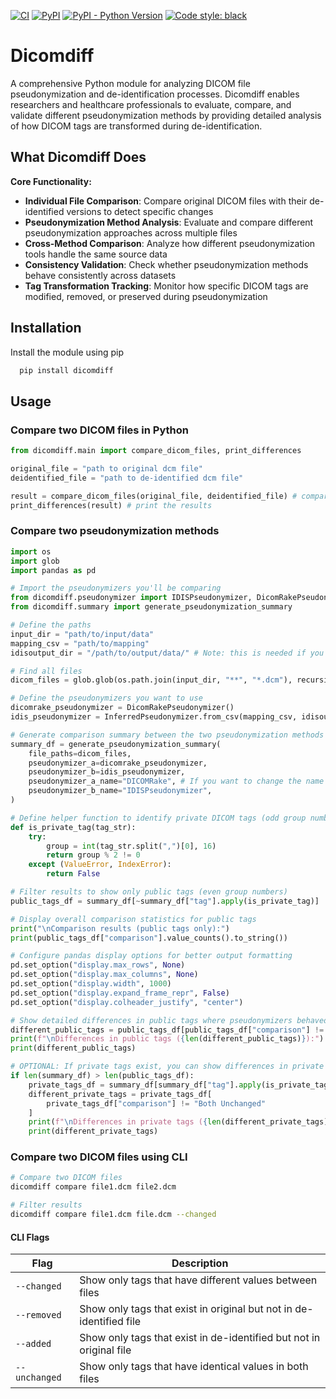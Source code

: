 [![CI](https://github.com/ResearchBureau/dicomdiff/actions/workflows/build.yml/badge.svg)](https://github.com/ResearchBureau/dicomdiff/actions/workflows/build.yml)
[![PyPI](https://img.shields.io/pypi/v/dicomdiff)](https://pypi.org/project/dicomdiff/)
[![PyPI - Python Version](https://img.shields.io/pypi/pyversions/dicomdiff)](https://pypi.org/project/dicomdiff/)
[![Code style: black](https://img.shields.io/badge/code%20style-black-000000.svg)](https://github.com/psf/black)

# Dicomdiff
A comprehensive Python module for analyzing DICOM file pseudonymization and de-identification processes. Dicomdiff enables researchers and healthcare professionals to evaluate, compare, and validate different pseudonymization methods by providing detailed analysis of how DICOM tags are transformed during de-identification.

## What Dicomdiff Does

**Core Functionality:**
- **Individual File Comparison**: Compare original DICOM files with their de-identified versions to detect specific changes
- **Pseudonymization Method Analysis**: Evaluate and compare different pseudonymization approaches across multiple files
- **Cross-Method Comparison**: Analyze how different pseudonymization tools handle the same source data
- **Consistency Validation**: Check whether pseudonymization methods behave consistently across datasets
- **Tag Transformation Tracking**: Monitor how specific DICOM tags are modified, removed, or preserved during pseudonymization


## Installation
Install the module using pip

```bash
  pip install dicomdiff
```

## Usage


### Compare two DICOM files in Python
```python
from dicomdiff.main import compare_dicom_files, print_differences

original_file = "path to original dcm file"
deidentified_file = "path to de-identified dcm file"

result = compare_dicom_files(original_file, deidentified_file) # compare the files
print_differences(result) # print the results
```

### Compare two pseudonymization methods
```python
import os
import glob
import pandas as pd

# Import the pseudonymizers you'll be comparing
from dicomdiff.pseudonymizer import IDISPseudonymizer, DicomRakePseudonymizer, InferredPseudonymizer
from dicomdiff.summary import generate_pseudonymization_summary

# Define the paths
input_dir = "path/to/input/data"
mapping_csv = "path/to/mapping"
idisoutput_dir = "/path/to/output/data/" # Note: this is needed if you use InferredPseudonymizer

# Find all files 
dicom_files = glob.glob(os.path.join(input_dir, "**", "*.dcm"), recursive=True)

# Define the pseudonymizers you want to use
dicomrake_pseudonymizer = DicomRakePseudonymizer()
idis_pseudonymizer = InferredPseudonymizer.from_csv(mapping_csv, idisoutput_dir)

# Generate comparison summary between the two pseudonymization methods
summary_df = generate_pseudonymization_summary(
    file_paths=dicom_files,
    pseudonymizer_a=dicomrake_pseudonymizer,
    pseudonymizer_b=idis_pseudonymizer,
    pseudonymizer_a_name="DICOMRake", # If you want to change the name of the pseudonymizers
    pseudonymizer_b_name="IDISPseudonymizer",
)

# Define helper function to identify private DICOM tags (odd group numbers)
def is_private_tag(tag_str):
    try:
        group = int(tag_str.split(",")[0], 16)
        return group % 2 != 0  
    except (ValueError, IndexError):
        return False

# Filter results to show only public tags (even group numbers)
public_tags_df = summary_df[~summary_df["tag"].apply(is_private_tag)]

# Display overall comparison statistics for public tags
print("\nComparison results (public tags only):")
print(public_tags_df["comparison"].value_counts().to_string())

# Configure pandas display options for better output formatting
pd.set_option("display.max_rows", None)
pd.set_option("display.max_columns", None)
pd.set_option("display.width", 1000)
pd.set_option("display.expand_frame_repr", False)
pd.set_option("display.colheader_justify", "center")

# Show detailed differences in public tags where pseudonymizers behaved differently
different_public_tags = public_tags_df[public_tags_df["comparison"] != "Both Unchanged"]
print(f"\nDifferences in public tags ({len(different_public_tags)}):")
print(different_public_tags)

# OPTIONAL: If private tags exist, you can show differences in private tags as well
if len(summary_df) > len(public_tags_df):
    private_tags_df = summary_df[summary_df["tag"].apply(is_private_tag)]
    different_private_tags = private_tags_df[
        private_tags_df["comparison"] != "Both Unchanged"
    ]
    print(f"\nDifferences in private tags ({len(different_private_tags)}):")
    print(different_private_tags)

```

### Compare two DICOM files using CLI
```bash
# Compare two DICOM files
dicomdiff compare file1.dcm file2.dcm

# Filter results
dicomdiff compare file1.dcm file.dcm --changed
```

#### CLI Flags
| Flag | Description |
|------|-------------|
| `--changed` | Show only tags that have different values between files |
| `--removed` | Show only tags that exist in original but not in de-identified file |
| `--added` | Show only tags that exist in de-identified but not in original file |
| `--unchanged` | Show only tags that have identical values in both files |
